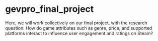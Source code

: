 # gevpro_final_project
Here, we will work collectively on our final project, with the research question: How do game attributes such as genre, price, and supported platforms interact to influence user engagement and ratings on Steam?​
